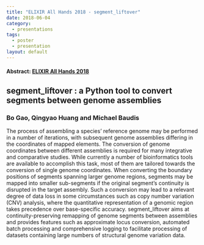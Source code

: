```yaml
---
title: "ELIXIR All Hands 2018 - segment_liftover"
date: 2018-06-04
category:
  - presentations
tags:
  - poster
  - presentation
layout: default
---
```


#### Abstract: [ELIXIR All Hands 2018](https://www.elixir-europe.org/events/elixir-all-hands-2018)
## segment_liftover : a Python tool to convert segments between genome assemblies
### Bo Gao, Qingyao Huang and Michael Baudis

The process of assembling a species’ reference genome may be performed in a number of iterations, with subsequent genome assemblies differing in the coordinates of mapped elements. The conversion of genome coordinates between different assemblies is required for many integrative and comparative studies. While currently a number of bioinformatics tools are available to accomplish this task, most of them are tailored towards the conversion of single genome coordinates. When converting the boundary positions of segments spanning larger genome regions, segments may be mapped into smaller sub-segments if the original segment’s continuity is disrupted in the target assembly. Such a conversion may lead to a relevant degree of data loss in some circumstances such as copy number variation (CNV) analysis, where the quantitative representation of a genomic region takes precedence over base-specific accuracy. segment_liftover aims at continuity-preserving remapping of genome segments between assemblies and provides features such as approximate locus conversion, automated batch processing and comprehensive logging to facilitate processing of datasets containing large numbers of structural genome variation data.

